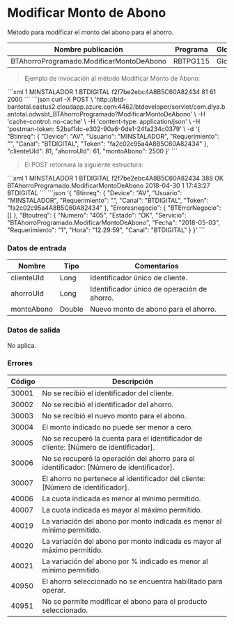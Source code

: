 # Modificar Monto de Abono 

Método para modificar el monto del abono para el ahorro. 

Nombre publicación | Programa | Global/País 
--------- | ----------- | ----------- 
BTAhorroProgramado.ModificarMontoDeAbono | RBTPG115 | Global 

> Ejemplo de invocación al método Modificar Monto de Abono: 

<code-group> 
<code-block title="XML" active> 
```xml 
<soapenv:Envelope xmlns:soapenv="http://schemas.xmlsoap.org/soap/envelope/" xmlns:bts="http://uy.com.dlya.bantotal/BTSOA/"> 
   <soapenv:Header/> 
   <soapenv:Body> 
      <bts:BTAhorroProgramado.ModificarMontoDeAbono> 
         <bts:Btinreq> 
            <bts:Device>1</bts:Device> 
            <bts:Usuario>MINSTALADOR</bts:Usuario> 
            <bts:Requerimiento>1</bts:Requerimiento> 
            <bts:Canal>BTDIGITAL</bts:Canal> 
            <bts:Token>f2f7be2ebc4A8B5C60A82434</bts:Token> 
         </bts:Btinreq> 
         <bts:clienteUId>81</bts:clienteUId> 
         <bts:ahorroUId>61</bts:ahorroUId> 
         <bts:montoAbono>2000</bts:montoAbono> 
      </bts:BTAhorroProgramado.ModificarMontoDeAbono> 
   </soapenv:Body> 
</soapenv:Envelope> 
``` 
</code-block> 

<code-block title="JSON"> 
```json 
curl -X POST \ 
  'http://btd-bantotal.eastus2.cloudapp.azure.com:4462/btdeveloper/servlet/com.dlya.bantotal.odwsbt_BTAhorroProgramado?ModificarMontoDeAbono' \ 
  -H 'cache-control: no-cache' \ 
  -H 'content-type: application/json' \ 
  -H 'postman-token: 52baf1dc-e302-90a6-0de1-24fa234c0379' \ 
  -d '{ 
	"Btinreq": { 
		"Device": "AV", 
		"Usuario": "MINSTALADOR", 
		"Requerimiento": "", 
		"Canal": "BTDIGITAL", 
		"Token": "fa2c02c95a4A8B5C60A82434" 
	}, 
      "clienteUId": 81, 
      "ahorroUId": 61, 
      "montoAbono": 2500 
	}' 
``` 
</code-block> 
</code-group> 

> El POST retornará la siguiente estructura: 

<code-group> 
<code-block title="XML" active> 
```xml 
<SOAP-ENV:Envelope xmlns:SOAP-ENV="http://schemas.xmlsoap.org/soap/envelope/" xmlns:xsd="http://www.w3.org/2001/XMLSchema" xmlns:SOAP-ENC="http://schemas.xmlsoap.org/soap/encoding/" xmlns:xsi="http://www.w3.org/2001/XMLSchema-instance"> 
   <SOAP-ENV:Body> 
      <BTAhorroProgramado.ModificarMontoDeAbonoResponse xmlns="http://uy.com.dlya.bantotal/BTSOA/"> 
         <Btinreq> 
            <Device>1</Device> 
            <Usuario>MINSTALADOR</Usuario> 
            <Requerimiento>1</Requerimiento> 
            <Canal>BTDIGITAL</Canal> 
            <Token>f2f7be2ebc4A8B5C60A82434</Token> 
         </Btinreq> 
         <Erroresnegocio></Erroresnegocio> 
         <Btoutreq> 
            <Numero>388</Numero> 
            <Estado>OK</Estado> 
            <Servicio>BTAhorroProgramado.ModificarMontoDeAbono</Servicio> 
            <Fecha>2018-04-30</Fecha> 
            <Requerimiento>1</Requerimiento> 
            <Hora>17:43:27</Hora> 
            <Canal>BTDIGITAL</Canal> 
         </Btoutreq> 
      </BTAhorroProgramado.ModificarMontoDeAbonoResponse> 
   </SOAP-ENV:Body> 
</SOAP-ENV:Envelope> 
``` 
</code-block> 

<code-block title="JSON"> 
```json 
'{ 
	"Btinreq": { 
		"Device": "AV", 
		"Usuario": "MINSTALADOR", 
		"Requerimiento": "", 
		"Canal": "BTDIGITAL", 
		"Token": "fa2c02c95a4A8B5C60A82434" 
	}, 
    "Erroresnegocio": { 
        "BTErrorNegocio": [] 
    }, 
    "Btoutreq": { 
        "Numero": "405", 
        "Estado": "OK", 
        "Servicio": "BTAhorroProgramado.ModificarMontoDeAbono", 
        "Fecha": "2018-05-03", 
        "Requerimiento": "1", 
        "Hora": "12:29:59", 
        "Canal": "BTDIGITAL" 
    } 
}' 
``` 
</code-block> 
</code-group>  

### Datos de entrada 

Nombre | Tipo | Comentarios 
--------- | ----------- | ----------- 
clienteUId | Long | Identificador único de cliente. 
ahorroUId | Long | Identificador único de operación de ahorro. 
montoAbono | Double | Nuevo monto de abono para el ahorro. 

### Datos de salida 

No aplica. 

### Errores 

Código | Descripción 
--------- | ----------- 
30001 | No se recibió el identificador del cliente. 
30002 | No se recibió el identificador del ahorro. 
30003 | No se recibió el nuevo monto para el abono. 
30004 | El monto indicado no puede ser menor a cero. 
30005 | No se recuperó la cuenta para el identificador de cliente: [Número de identificador]. 
30006 | No se recuperó la operación del ahorro para el identificador: [Número de identificador]. 
30007 | El ahorro no pertenece al identificador del cliente: [Número de identificador]. 
40006 | La cuota indicada es menor al mínimo permitido. 
40007 | La cuota indicada es mayor al máximo permitido. 
40019 | La variación del abono por monto indicada es menor al mínimo permitido. 
40020 | La variación del abono por monto indicada es mayor al máximo permitido. 
40021 | La variación del abono por % indicado es menor al mínimo permitido. 
40950 | El ahorro seleccionado no se encuentra habilitado para operar. 
40951 | No se permite modificar el abono para el producto seleccionado. 

 
